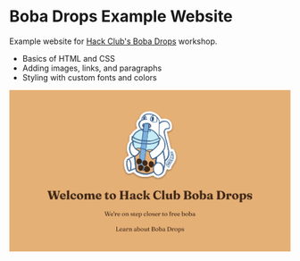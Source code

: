 # Boba Drops Example Website

Example website for [Hack Club's Boba Drops](https://boba.hackclub.com/) workshop.


- Basics of HTML and CSS
- Adding images, links, and paragraphs
- Styling with custom fonts and colors

![Screenshot of Boba Drops Example Website](screenshot.png)

